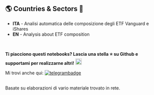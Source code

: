 ## 🌎 Countries & Sectors 📡 ##

- **ITA** - Analisi automatica delle composizione degli ETF Vanguard e iShares
- **EN** - Analysis about ETF composition

<br>

**Ti piacciono questi notebooks? Lascia una stella ⭐ su Github e supportami per realizzarne altri!** <a href="https://www.buymeacoffee.com/jumping"><img src="https://cdn.buymeacoffee.com/buttons/default-yellow.png" height="20"></a>

Mi trovi anche qui: [![telegrambadge]][telegram] 

<!-- ✨ _special_ ✨ -->
[telegram]: https://t.me/CanalePaoloCole
[telegrambadge]: https://img.shields.io/badge/Chat-Telegram-blue?logo=Telegram

<br>Basate su elaborazioni di vario materiale trovato in rete.
